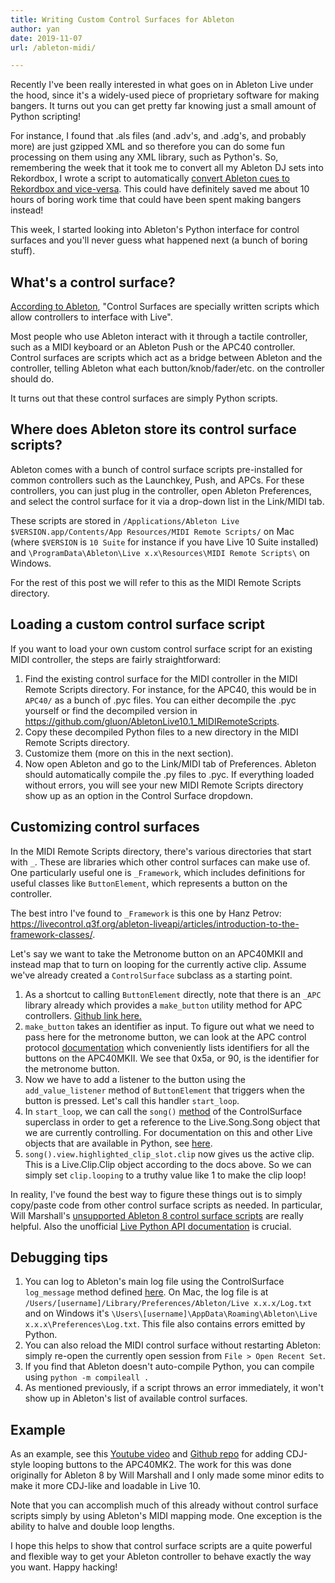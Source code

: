 ```yaml
---
title: Writing Custom Control Surfaces for Ableton
author: yan
date: 2019-11-07
url: /ableton-midi/

---
```


Recently I've been really interested in what goes on in Ableton Live under the hood,
since it's a widely-used piece of proprietary software for making bangers.
It turns out you can get pretty far knowing just a small amount of Python
scripting!

For instance, I found that .als files (and .adv's, and .adg's, and probably
more) are just gzipped XML and so therefore you can do some fun processing on
them using any XML library, such as Python's. So, remembering the week that it
took me to convert all my Ableton DJ sets into Rekordbox, I wrote a script to
automatically [convert Ableton cues to Rekordbox and
vice-versa](https://github.com/diracdeltas/rekordbox-scripts/blob/master/ableton-to-cues.py). This could have definitely saved me about 10 hours of boring work time that could have been spent making bangers instead!

This week, I started looking into Ableton's Python interface for control
surfaces and you'll never guess what happened next (a bunch of boring stuff).

## What's a control surface?

[According to Ableton](https://help.ableton.com/hc/en-us/articles/209774285-Using-Control-Surfaces), "Control Surfaces are specially written scripts which allow controllers to interface with Live".

Most people who use Ableton interact with it through a tactile controller, such as
a MIDI keyboard or an Ableton Push or the APC40 controller. Control surfaces
are scripts which act as a bridge between Ableton and the controller, telling
Ableton what each button/knob/fader/etc. on the controller should do.

It turns out that these control surfaces are simply Python scripts.

## Where does Ableton store its control surface scripts?

Ableton comes with a bunch of control surface scripts pre-installed for common
controllers such as the Launchkey, Push, and APCs. For these controllers, you can just plug
in the controller, open Ableton Preferences, and select the control surface for
it via a drop-down list in the Link/MIDI tab.

These scripts are stored in `/Applications/Ableton Live
$VERSION.app/Contents/App Resources/MIDI Remote Scripts/` on Mac (where
`$VERSION` is `10 Suite` for instance if you have Live 10 Suite installed) and
`\ProgramData\Ableton\Live x.x\Resources\MIDI Remote Scripts\` on Windows.

For the rest of this post we will refer to this as the MIDI Remote Scripts
directory.

## Loading a custom control surface script

If you want to load your own custom control surface script for an existing
MIDI controller, the steps are fairly straightforward:

1. Find the existing control surface for the MIDI controller in the MIDI Remote
   Scripts directory. For instance, for the APC40, this would be in `APC40/` as
   a bunch of .pyc files. You can either decompile the .pyc yourself or find
   the decompiled version in
   https://github.com/gluon/AbletonLive10.1_MIDIRemoteScripts.
2. Copy these decompiled Python files to a new directory in the MIDI Remote
   Scripts directory.
3. Customize them (more on this in the next section).
4. Now open Ableton and go to the Link/MIDI tab of Preferences. Ableton should
   automatically compile the .py files to .pyc. If everything loaded without
   errors, you will see your new MIDI Remote Scripts directory show up as
   an option in the Control Surface dropdown.

## Customizing control surfaces

In the MIDI Remote Scripts directory, there's various directories that start
with `_`. These are libraries which other control surfaces can make use of. One
particularly useful one is `_Framework`, which includes definitions for useful
classes like `ButtonElement`, which represents a button on the controller.

The best intro I've found to `_Framework` is this one by Hanz Petrov:
https://livecontrol.q3f.org/ableton-liveapi/articles/introduction-to-the-framework-classes/.

Let's say we want to take the Metronome button on an APC40MKII and instead map
that to turn on looping for the currently active clip. Assume we've already
created a `ControlSurface` subclass as a starting point.

1. As a shortcut to calling `ButtonElement` directly, note that there is an
   `_APC` library already which provides a `make_button` utility method for APC
   controllers. [Github link
   here.](https://github.com/gluon/AbletonLive10.1_MIDIRemoteScripts/blob/master/_APC/ControlElementUtils.py#L16)
2. `make_button` takes an identifier as input. To figure out what we
   need to pass here for the metronome button, we can look at the APC control
   protocol
   [documentation](https://6be54c364949b623a3c0-4409a68c214f3a9eeca8d0265e9266c0.ssl.cf2.rackcdn.com/989/documents/APC40Mk2_Communications_Protocol_v1.2.pdf) which conveniently lists identifiers for all the buttons on the APC40MKII. We see that 0x5a, or 90, is the identifier for the metronome button.
3. Now we have to add a listener to the button using the `add_value_listener` method of `ButtonElement` that
   triggers when the button is pressed. Let's call this handler `start_loop`.
4. In `start_loop`, we can call the `song()`
   [method](https://github.com/gluon/AbletonLive10.1_MIDIRemoteScripts/blob/master/_Framework/ControlSurface.py#L126) of the ControlSurface
   superclass in order to get a reference to the Live.Song.Song object that we are
   currently controlling. For documentation on this and other Live
   objects that are available in Python, see [here](https://julienbayle.studio/PythonLiveAPI_documentation/Live10.1.xml).
5. `song().view.highlighted_clip_slot.clip` now gives us the active clip. This
   is a Live.Clip.Clip object according to the docs above. So we can simply set
   `clip.looping` to a truthy value like 1 to make the clip loop!

In reality, I've found the best way to figure these things out is to simply
copy/paste code from other control surface scripts as needed. In particular,
Will Marshall's [unsupported Ableton 8 control surface
scripts](https://github.com/willrjmarshall/AbletonDJTemplateUnsupported) are
really helpful. Also the unofficial [Live Python API
documentation](https://julienbayle.studio/PythonLiveAPI_documentation/Live10.1.xml) is crucial.

## Debugging tips

1. You can log to Ableton's main log file using the ControlSurface
   `log_message` method defined
   [here](https://github.com/gluon/AbletonLive10.1_MIDIRemoteScripts/blob/master/_Framework/ControlSurface.py#L250).
   On Mac, the log file is at
   `/Users/[username]/Library/Preferences/Ableton/Live x.x.x/Log.txt` and on
   Windows it's `\Users\[username]\AppData\Roaming\Ableton\Live
   x.x.x\Preferences\Log.txt`. This file also contains errors emitted by
   Python.
2. You can also reload the MIDI control surface without restarting Ableton: simply re-open the currently open session from `File > Open Recent Set`.
3. If you find that Ableton doesn't auto-compile Python, you can compile using
   `python -m compileall .`
4. As mentioned previously, if a script throws an error immediately, it won't
   show up in Ableton's list of available control surfaces.

## Example

As an example, see this [Youtube
video](https://www.youtube.com/watch?v=YILKOWhN2ag) and [Github
repo](https://github.com/diracdeltas/apc40mk2) for adding CDJ-style looping
buttons to the APC40MK2. The work for this was done originally for Ableton 8 by
Will Marshall and I only made some minor edits to make it more CDJ-like and
loadable in Live 10.

Note that you can accomplish much of this already without control surface
scripts simply by
using Ableton's MIDI mapping mode. One exception is the ability to halve and
double loop lengths.

I hope this helps to show that control surface scripts are a quite powerful and
flexible way to get your Ableton controller to behave exactly the way you want.
Happy hacking!

